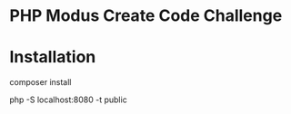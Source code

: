 # PHP Modus Create Code Challenge

# Installation

composer install

php -S localhost:8080 -t public
